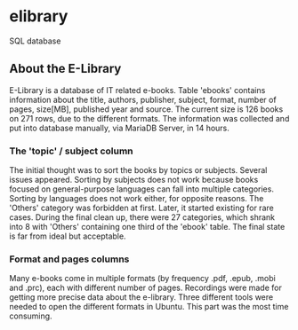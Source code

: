 # elibrary
SQL database

<h2>About the E-Library</h2>
E-Library is a database of IT related e-books. Table 'ebooks' contains information about the title, authors, publisher, subject, format, number of pages, size[MB], published year and source. The current size is 126 books on 271 rows, due to the different formats. The information was collected and put into database manually, via MariaDB Server, in 14 hours. 

<h3>The 'topic' / subject column</h3>
The initial thought was to sort the books by topics or subjects. Several issues appeared. Sorting by subjects does not work because books focused on general-purpose languages can fall into multiple categories. Sorting by languages does not work either, for opposite reasons. The 'Others' category was forbidden at first. Later, it started existing for rare cases. During the final clean up, there were 27 categories, which shrank into 8 with 'Others' containing one third of the 'ebook' table. The final state is far from ideal but acceptable.

<h3>Format and pages columns</h3>
Many e-books come in multiple formats (by frequency .pdf, .epub, .mobi and .prc), each with different number of pages. Recordings were made for getting more precise data about the e-library. Three different tools were needed to open the different formats in Ubuntu. This part was the most time consuming.
